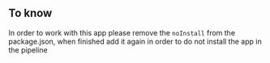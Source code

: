 ## To know

In order to work with this app please remove the `noInstall` from the package.json, when finished add it again in order to do not install the app in the pipeline
